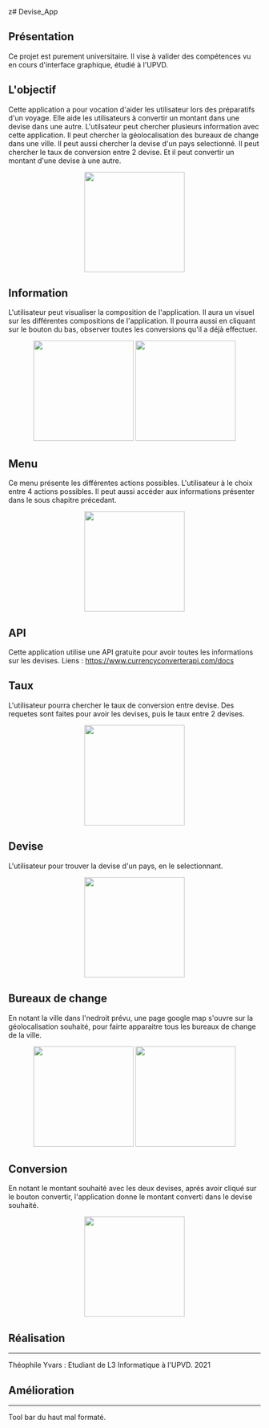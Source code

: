  z# Devise_App

## Présentation

Ce projet est purement universitaire. Il vise à valider des compétences vu en cours d'interface graphique, étudié à l'UPVD.

## L'objectif

Cette application a pour vocation d'aider les utilisateur lors des préparatifs d'un voyage.
Elle aide les utilisateurs à convertir un montant dans une devise dans une autre. L'utilsateur peut chercher plusieurs information avec cette application. Il peut chercher la géolocalisation des bureaux de change dans une ville. Il peut aussi chercher la devise d'un pays selectionné. Il peut chercher le taux de conversion entre 2 devise. Et il peut convertir un montant d'une devise à une autre.

<p align="center">
<img src="https://user-images.githubusercontent.com/79571637/116746972-8fd73d80-a9fd-11eb-9de9-2270c1b6df41.jpg" width="200">
</p>

## Information

L'utilisateur peut visualiser la composition de l'application. Il aura un visuel sur les différentes compositions de l'application. 
Il pourra aussi en cliquant sur le bouton du bas, observer toutes les conversions qu'il a déjà effectuer.

<p align="center">
<img src="https://user-images.githubusercontent.com/79571637/116746990-949bf180-a9fd-11eb-9281-e73543157148.jpg" width="200">
<img src="https://user-images.githubusercontent.com/79571637/116746983-936ac480-a9fd-11eb-8973-dd5a77db401d.jpg" width="200">
</p>

## Menu

Ce menu présente les différentes actions possibles. L'utilisateur à le choix entre 4 actions possibles. Il peut aussi accéder aux informations présenter dans le sous chapitre précedant.

<p align="center">
<img src="https://user-images.githubusercontent.com/79571637/116746994-95348800-a9fd-11eb-93ed-ebdbe112330d.jpg" width="200">
</p>

## API

Cette application utilise une API gratuite pour avoir toutes les informations sur les devises.
Liens : https://www.currencyconverterapi.com/docs

## Taux 

L'utilisateur pourra chercher le taux de conversion entre devise.
Des requetes sont faites pour avoir les devises, puis le taux entre 2 devises.

<p align="center">
<img src="https://user-images.githubusercontent.com/79571637/116746986-94035b00-a9fd-11eb-89e8-2b97ea411fc9.jpg" width="200">
</p>

## Devise

L'utilisateur pour trouver la devise d'un pays, en le selectionnant.

<p align="center">
<img src="https://user-images.githubusercontent.com/79571637/116746980-92399780-a9fd-11eb-8c64-5511de93be7a.jpg" width="200">
</p>

## Bureaux de change

En notant la ville dans l'nedroit prévu, une page google map s'ouvre sur la géolocalisation souhaité, pour fairte apparaitre tous les bureaux de change de la ville.

<p align="center">
<img src="https://user-images.githubusercontent.com/79571637/116746979-92399780-a9fd-11eb-9516-6a4b458ec20e.jpg" width="200">
<img src="https://user-images.githubusercontent.com/79571637/116746975-91086a80-a9fd-11eb-9339-61b2d383d30b.jpg" width="200">
</p>

## Conversion

En notant le montant souhaité avec les deux devises, aprés avoir cliqué sur le bouton convertir, l'application donne le montant converti dans le devise souhaité.

<p align="center">
<img src="https://user-images.githubusercontent.com/79571637/116746981-92d22e00-a9fd-11eb-8821-9c57631edc59.jpg" width="200">
</p>

## Réalisation
-----
Théophile Yvars : Etudiant de L3 Informatique à l'UPVD. 2021



## Amélioration
-----
Tool bar du haut mal formaté. 

